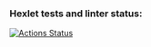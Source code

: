 ### Hexlet tests and linter status:
[![Actions Status](https://github.com/pankratovjob/java-project-61/actions/workflows/hexlet-check.yml/badge.svg)](https://github.com/pankratovjob/java-project-61/actions)